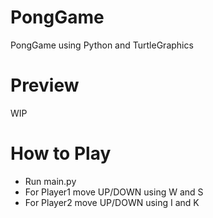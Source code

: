 # PongGame
PongGame using Python and TurtleGraphics

# Preview
WIP

# How to Play
* Run main.py
* For Player1 move UP/DOWN using W and S
* For Player2 move UP/DOWN using I and K
